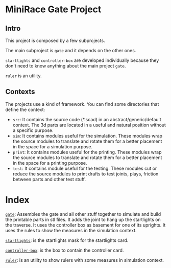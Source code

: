 # MiniRace Gate Project

## Intro
This project is composed by a few subprojects.

The main subproject is `gate` and it depends on the other ones.

`startlights` and `controller-box` are developed individually because they
don't need to know anything about the main project `gate`. 

`ruler` is an utility.

## Contexts
The projects use a kind of framework.
You can find some directories that define the context:
- `src`: It contains the source code (*.scad) in an abstract/generic/default context.
  The 3d parts are located in a useful and natural position without a specific purpose.  
- `sim`: It contains modules useful for the simulation. These modules wrap the source modules
  to translate and rotate them for a better placement in the space for a simulation purpose.
- `print`: It contains modules useful for the printing. These modules wrap the source modules
  to translate and rotate them for a better placement in the space for a printing purpose.
- `test`: It contains module useful for the testing. These modules cut or reduce the source
  modules to print drafts to test joints, plays, friction between parts and other test stuff.  


# Index
[`gate`](gate/README.md): Assembles the gate and all other stuff together to simulate
and build the printable parts in stl files.
It adds the joint to hang up the startlights on the traverse.
It uses the controller box as basement for one of its uprights.
It uses the rules to show the measures in the simulation context.

[`startlights`](startlights/README.md): is the startlights mask for the startlights card.

[`controller-box`](controller-box/README.md): is the box to contain the controller card.

[`ruler`](ruler/README.md): is an utility to show rulers with some measures in simulation context.